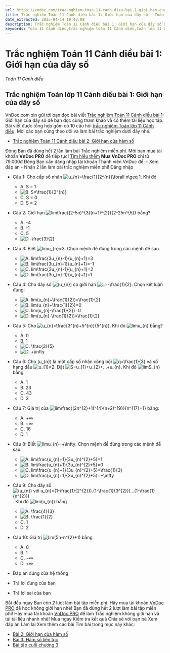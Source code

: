 ```yaml
---
url: https://vndoc.com/trac-nghiem-toan-11-canh-dieu-bai-1-gioi-han-cua-day-so-301829
title: Trắc nghiệm Toán 11 Cánh diều bài 1: Giới hạn của dãy số - Toán 11 Cánh diều - VnDoc.com
date_extracted: 2025-04-14 19:42:08
description: Trắc nghiệm Toán 11 Cánh diều bài 1: Giới hạn của dãy số được VnDoc.com sưu tầm và xin gửi tới bạn đọc cùng tham khảo nhé.
keywords: Toán 11 Cánh diều,trắc nghiệm toán 11 Cánh diều,toán lớp 11 Cánh diều,trắc nghiệm toán lớp 11 Cánh diều,trắc nghiệm toán 11,toán 11,trắc nghiệm toán 11 Cánh diều bài 1,Trắc nghiệm Toán 11 Cánh diều bài 1 Giới hạn của dãy số,bài 1 Giới hạn của dãy số,Giới hạn của dãy số,Toán 11 Cánh diều bài 1
---
```


# Trắc nghiệm Toán 11 Cánh diều bài 1: Giới hạn của dãy số
 _Toán 11 Cánh diều_
## Trắc nghiệm Toán lớp 11 Cánh diều bài 1: Giới hạn của dãy số
VnDoc.com xin gửi tới bạn đọc bài viết [Trắc nghiệm Toán 11 Cánh diều bài 1](<https://vndoc.com/trac-nghiem-toan-11-canh-dieu-bai-1-gioi-han-cua-day-so-301829>): Giới hạn của dãy số để bạn đọc cùng tham khảo và có thêm tài liệu học tập. Bài viết được tổng hợp gồm có 10 câu hỏi [trắc nghiệm Toán lớp 11 Cánh diều](<https://vndoc.com/trac-nghiem-toan-11-canh-dieu>). Mời các bạn cùng theo dõi và làm bài trắc nghiệm dưới đây nhé.
  * [Trắc nghiệm Toán 11 Cánh diều bài 2: Giới hạn của hàm số](<https://vndoc.com/trac-nghiem-toan-11-canh-dieu-bai-2-gioi-han-cua-ham-so-301832>)

Đóng
Bạn đã dùng hết 2 lần làm bài Trắc nghiệm miễn phí. Mời bạn mua tài khoản **VnDoc PRO** để tiếp tục\! [Tìm hiểu thêm](</pro>)
**Mua VnDoc PRO** chỉ từ 79.000đ
Đóng
Bạn cần đăng nhập tài khoản Thành viên VnDoc để:
\- Xem đáp án
\- Nhận 2 lần làm bài trắc nghiệm miễn phí\!
Đăng nhập 
  * Câu 1:
Cho cấp số nhân ![u_{n}=\\frac{1}{2^{n}}\\forall n\\geq 1](https://tex.vdoc.vn?tex=u_%7Bn%7D%3D%5Cfrac%7B1%7D%7B2%5E%7Bn%7D%7D%5Cforall%20n%5Cgeq%201). Khi đó
    * A. S = 1
    * ![B. S=\\frac{1}{2^{n}}](https://tex.vdoc.vn?tex=B.%20S%3D%5Cfrac%7B1%7D%7B2%5E%7Bn%7D%7D)
    * C. S = 0
    * D. S = 2
  * Câu 2:
Giới hạn ![lim\\frac{\(2-5n\)^{3}\(n+1\)^{2}}{2-25n^{5}}](https://tex.vdoc.vn?tex=lim%5Cfrac%7B\(2-5n\)%5E%7B3%7D\(n%2B1\)%5E%7B2%7D%7D%7B2-25n%5E%7B5%7D%7D) bằng?
    * A. -4
    * B. -1
    * C. 5
    * ![D -\\frac{3}{2}](https://tex.vdoc.vn?tex=D%20-%5Cfrac%7B3%7D%7B2%7D)
  * Câu 3:
Biết ![limu_{n}=3](https://tex.vdoc.vn?tex=limu_%7Bn%7D%3D3). Chọn mệnh đề đúng trong các mệnh đề sau.
    * ![A. lim\\frac{3u_{n}-1}{u_{n}+1}=3](https://tex.vdoc.vn?tex=A.%20lim%5Cfrac%7B3u_%7Bn%7D-1%7D%7Bu_%7Bn%7D%2B1%7D%3D3)
    * ![B. lim\\frac{3u_{n}-1}{u_{n}+1}=-1](https://tex.vdoc.vn?tex=B.%20lim%5Cfrac%7B3u_%7Bn%7D-1%7D%7Bu_%7Bn%7D%2B1%7D%3D-1)
    * ![C. lim\\frac{3u_{n}-1}{u_{n}+1}=2](https://tex.vdoc.vn?tex=C.%20lim%5Cfrac%7B3u_%7Bn%7D-1%7D%7Bu_%7Bn%7D%2B1%7D%3D2)
    * ![D. lim\\frac{3u_{n}-1}{u_{n}+1}=1](https://tex.vdoc.vn?tex=D.%20lim%5Cfrac%7B3u_%7Bn%7D-1%7D%7Bu_%7Bn%7D%2B1%7D%3D1)
  * Câu 4:
Cho dãy số ![\(u_{n}\)](https://tex.vdoc.vn?tex=\(u_%7Bn%7D\)) có giới hạn ![L=-\\frac{1}{2}](https://tex.vdoc.vn?tex=L%3D-%5Cfrac%7B1%7D%7B2%7D). Chọn kết luận đúng:
    * ![A. lim\(u_{n}+\\frac{1}{2}\)=\\frac{1}{2}](https://tex.vdoc.vn?tex=A.%20lim\(u_%7Bn%7D%2B%5Cfrac%7B1%7D%7B2%7D\)%3D%5Cfrac%7B1%7D%7B2%7D)
    * ![B. lim\(u_{n}+\\frac{1}{2}\)=0](https://tex.vdoc.vn?tex=B.%20lim\(u_%7Bn%7D%2B%5Cfrac%7B1%7D%7B2%7D\)%3D0)
    * ![C. lim\(u_{n}-\\frac{1}{2}\)=0](https://tex.vdoc.vn?tex=C.%20lim\(u_%7Bn%7D-%5Cfrac%7B1%7D%7B2%7D\)%3D0)
    * ![D. lim\(u_{n}-\\frac{1}{2}\)=\\frac{1}{2}](https://tex.vdoc.vn?tex=D.%20lim\(u_%7Bn%7D-%5Cfrac%7B1%7D%7B2%7D\)%3D%5Cfrac%7B1%7D%7B2%7D)
  * Câu 5:
Cho ![u_{n}=\\frac{3^{n}+5^{n}}{5^{n}}](https://tex.vdoc.vn?tex=u_%7Bn%7D%3D%5Cfrac%7B3%5E%7Bn%7D%2B5%5E%7Bn%7D%7D%7B5%5E%7Bn%7D%7D). Khi đó ![limu_{n}](https://tex.vdoc.vn?tex=limu_%7Bn%7D) bằng?
    * A. 0
    * B. 1
    * ![C. \\frac{3}{5}](https://tex.vdoc.vn?tex=C.%20%5Cfrac%7B3%7D%7B5%7D)
    * ![D. +\\infty](https://tex.vdoc.vn?tex=D.%20%2B%5Cinfty)
  * Câu 6:
Cho \(u\_\{n\}\) là một cấp số nhân công bội ![q=\\frac{1}{3}](https://tex.vdoc.vn?tex=q%3D%5Cfrac%7B1%7D%7B3%7D) và số hạng đầu ![u_{1}=2](https://tex.vdoc.vn?tex=u_%7B1%7D%3D2). Đặt ![S=u_{1}+u_{2}+...+u_{n}](https://tex.vdoc.vn?tex=S%3Du_%7B1%7D%2Bu_%7B2%7D%2B...%2Bu_%7Bn%7D). Khi đó ![limS_{n}](https://tex.vdoc.vn?tex=limS_%7Bn%7D) bằng
    * A. 1
    * B. 23
    * C. 43
    * D. 3
  * Câu 7:
Giá trị của ![lim\\frac{\(2n^{2}+1\)^{4}\(n+2\)^{9}}{n^{17}+1}](https://tex.vdoc.vn?tex=lim%5Cfrac%7B\(2n%5E%7B2%7D%2B1\)%5E%7B4%7D\(n%2B2\)%5E%7B9%7D%7D%7Bn%5E%7B17%7D%2B1%7D) bằng:
    * A. +∞
    * B. −∞
    * C. 16
    * D. 1
  * Câu 8:
Biết ![limu_{n}=+\\infty](https://tex.vdoc.vn?tex=limu_%7Bn%7D%3D%2B%5Cinfty). Chọn mệnh đề đúng trong các mệnh đề sau.
    * ![A. lim\\frac{u_{n}+1}{3u_{n}^{2}+5}=1](https://tex.vdoc.vn?tex=A.%20lim%5Cfrac%7Bu_%7Bn%7D%2B1%7D%7B3u_%7Bn%7D%5E%7B2%7D%2B5%7D%3D1)
    * ![B. lim\\frac{u_{n}+1}{3u_{n}^{2}+5}=0](https://tex.vdoc.vn?tex=B.%20lim%5Cfrac%7Bu_%7Bn%7D%2B1%7D%7B3u_%7Bn%7D%5E%7B2%7D%2B5%7D%3D0)
    * ![C. lim\\frac{u_{n}+1}{3u_{n}^{2}+5}=\\frac{1}{3}](https://tex.vdoc.vn?tex=C.%20lim%5Cfrac%7Bu_%7Bn%7D%2B1%7D%7B3u_%7Bn%7D%5E%7B2%7D%2B5%7D%3D%5Cfrac%7B1%7D%7B3%7D)
    * ![D. lim\\frac{u_{n}+1}{3u_{n}^{2}+5}=+\\infty](https://tex.vdoc.vn?tex=D.%20lim%5Cfrac%7Bu_%7Bn%7D%2B1%7D%7B3u_%7Bn%7D%5E%7B2%7D%2B5%7D%3D%2B%5Cinfty)
  * Câu 9:
Cho dãy số ![\(u_{n}\) với u_{n}=\(1-\\frac{1}{2^{2}}\).\(1-\\frac{1}{3^{2}}\)...\(1-\\frac{1}{n^{2}}\)](https://tex.vdoc.vn?tex=\(u_%7Bn%7D\)%20v%E1%BB%9Bi%20u_%7Bn%7D%3D\(1-%5Cfrac%7B1%7D%7B2%5E%7B2%7D%7D\).\(1-%5Cfrac%7B1%7D%7B3%5E%7B2%7D%7D\)...\(1-%5Cfrac%7B1%7D%7Bn%5E%7B2%7D%7D\)). Khi đó ![lim\(u_{n}\)](https://tex.vdoc.vn?tex=lim\(u_%7Bn%7D\)) bằng
    * ![A. \\frac{4}{3}](https://tex.vdoc.vn?tex=A.%20%5Cfrac%7B4%7D%7B3%7D)
    * ![B. \\frac{1}{2}](https://tex.vdoc.vn?tex=B.%20%5Cfrac%7B1%7D%7B2%7D)
    * C. 1
    * D. 2
  * Câu 10:
Giá trị ![lim\(5n-n^{2}+1\)](https://tex.vdoc.vn?tex=lim\(5n-n%5E%7B2%7D%2B1\)) bằng
    * A. 0
    * B. 1
    * C. −∞
    * D. +∞

  * Đáp án đúng của hệ thống
  * Trả lời đúng của bạn
  * Trả lời sai của bạn

Bắt đầu ngay
Bạn còn _2_ lượt làm bài tập miễn phí. Hãy mua tài khoản [VnDoc PRO](</pro>) để học không giới hạn nhé\!  Bạn đã dùng hết 2 lượt làm bài tập miễn phí\! Hãy mua tài khoản [VnDoc PRO](</pro>) để làm Trắc nghiệm không giới hạn và tải tài liệu nhanh nhé\!  Mua ngay
Kiểm tra kết quả Chia sẻ với bạn bè Xem đáp án Làm lại
Xem thêm các bài Tìm bài trong mục này khác:
  * [Bài 2: Giới hạn của hàm số](</trac-nghiem-toan-11-canh-dieu-bai-2-gioi-han-cua-ham-so-301832>)
  * [Bài 3: Hàm số liên tục](</trac-nghiem-toan-11-canh-dieu-bai-3-ham-so-lien-tuc-301834>)
  * [Bài tập cuối chương 3](</trac-nghiem-toan-11-canh-dieu-bai-tap-cuoi-chuong-3-301838>)

